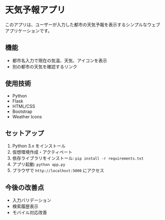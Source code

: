 # 天気予報アプリ

このアプリは、ユーザーが入力した都市の天気予報を表示するシンプルなウェブアプリケーションです。

## 機能

- 都市名入力で現在の気温、天気、アイコンを表示
- 別の都市の天気を確認するリンク

## 使用技術

- Python
- Flask
- HTML/CSS
- Bootstrap
- Weather Icons

## セットアップ

1. Python 3.x をインストール
2. 仮想環境作成・アクティベート
3. 依存ライブラリをインストール: `pip install -r requirements.txt`
4. アプリ起動: `python app.py` 
5. ブラウザで `http://localhost:5000` にアクセス

## 今後の改善点

- 入力バリデーション
- 検索履歴表示
- モバイル対応改善